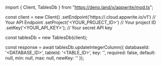 import { Client, TablesDb } from "https://deno.land/x/appwrite/mod.ts";

const client = new Client()
    .setEndpoint('https://<REGION>.cloud.appwrite.io/v1') // Your API Endpoint
    .setProject('<YOUR_PROJECT_ID>') // Your project ID
    .setKey('<YOUR_API_KEY>'); // Your secret API key

const tablesDb = new TablesDb(client);

const response = await tablesDb.updateIntegerColumn({
    databaseId: '<DATABASE_ID>',
    tableId: '<TABLE_ID>',
    key: '',
    required: false,
    default: null,
    min: null,
    max: null,
    newKey: ''
});
